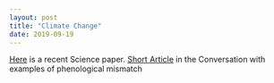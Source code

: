 ```yaml
---
layout: post
title: "Climate Change"
date: 2019-09-19
---
```


[Here](https://science.sciencemag.org/content/365/6459/eaaw6974) is a recent Science paper. 
[Short Article](https://theconversation.com/climate-breakdown-is-knocking-the-natural-world-out-of-sync-and-we-should-all-be-worried-123892?utm_medium=email&utm_campaign=Latest%20from%20The%20Conversation%20for%20October%202%202019%20-%201423713456&utm_content=Latest%20from%20The%20Conversation%20for%20October%202%202019%20-%201423713456+CID_5e6b94560425f9d7d1574b465cfceef5&utm_source=campaign_monitor_global) in the Conversation with examples of phenological mismatch
